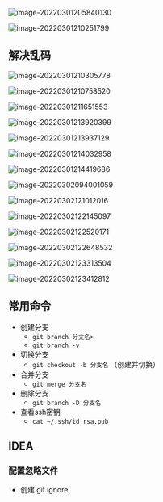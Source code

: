![image-20220301205840130](C:\Users\15630\AppData\Roaming\Typora\typora-user-images\image-20220301205840130.png)

![image-20220301210251799](C:\Users\15630\AppData\Roaming\Typora\typora-user-images\image-20220301210251799.png)

## 解决乱码

![image-20220301210305778](C:\Users\15630\AppData\Roaming\Typora\typora-user-images\image-20220301210305778.png)

![image-20220301210758520](C:\Users\15630\AppData\Roaming\Typora\typora-user-images\image-20220301210758520.png)

![image-20220301211651553](C:\Users\15630\AppData\Roaming\Typora\typora-user-images\image-20220301211651553.png)

![image-20220301213920399](C:\Users\15630\AppData\Roaming\Typora\typora-user-images\image-20220301213920399.png)

![image-20220301213937129](C:\Users\15630\AppData\Roaming\Typora\typora-user-images\image-20220301213937129.png)

![image-20220301214032958](C:\Users\15630\AppData\Roaming\Typora\typora-user-images\image-20220301214032958.png)

![image-20220301214419686](C:\Users\15630\AppData\Roaming\Typora\typora-user-images\image-20220301214419686.png)



![image-20220302094001059](C:\Users\15630\AppData\Roaming\Typora\typora-user-images\image-20220302094001059.png)

![image-20220302121012016](C:\Users\15630\AppData\Roaming\Typora\typora-user-images\image-20220302121012016.png)

![image-20220302122145097](C:\Users\15630\AppData\Roaming\Typora\typora-user-images\image-20220302122145097.png)

![image-20220302122520171](C:\Users\15630\AppData\Roaming\Typora\typora-user-images\image-20220302122520171.png)

![image-20220302122648532](C:\Users\15630\AppData\Roaming\Typora\typora-user-images\image-20220302122648532.png)

![image-20220302123313504](C:\Users\15630\AppData\Roaming\Typora\typora-user-images\image-20220302123313504.png)

![image-20220302123412812](C:\Users\15630\AppData\Roaming\Typora\typora-user-images\image-20220302123412812.png)

##   常用命令

- 创建分支
  - `git branch 分支名>`
  - `git branch -v`
- 切换分支
  - `git checkout -b 分支名`  （创建并切换）
- 合并分支
  - `git merge 分支名 `
- 删除分支
  - `git branch -D 分支名`
- 查看ssh密钥
  - `cat ~/.ssh/id_rsa.pub` 

## IDEA

### 配置忽略文件

- 创建 git.ignore





